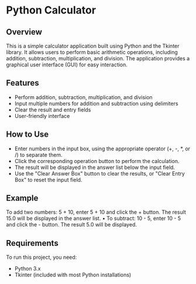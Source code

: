 # Python Calculator

## Overview
This is a simple calculator application built using Python and the Tkinter library. It allows users to perform basic arithmetic operations, including addition, subtraction, multiplication, and division. The application provides a graphical user interface (GUI) for easy interaction.

## Features
- Perform addition, subtraction, multiplication, and division
- Input multiple numbers for addition and subtraction using delimiters
- Clear the result and entry fields
- User-friendly interface
  
## How to Use
- Enter numbers in the input box, using the appropriate operator (+, -, *, or /) to separate them.
- Click the corresponding operation button to perform the calculation.
- The result will be displayed in the answer list below the input field.
- Use the "Clear Answer Box" button to clear the results, or "Clear Entry Box" to reset the input field.

## Example

To add two numbers: 5 + 10, enter 5 + 10 and click the + button. The result 15.0 will be displayed in the answer list.
	•	To subtract: 10 - 5, enter 10 - 5 and click the - button. The result 5.0 will be displayed.

## Requirements
To run this project, you need:
- Python 3.x
- Tkinter (included with most Python installations)


